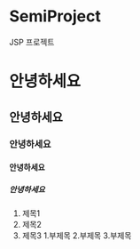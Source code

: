 # SemiProject
JSP 프로젝트

# 안녕하세요
## 안녕하세요
### 안녕하세요
#### 안녕하세요
##### 안녕하세요


1. 제목1
2. 제목2
3. 제목3
    1.부제목
    2.부제목
    3.부제목
